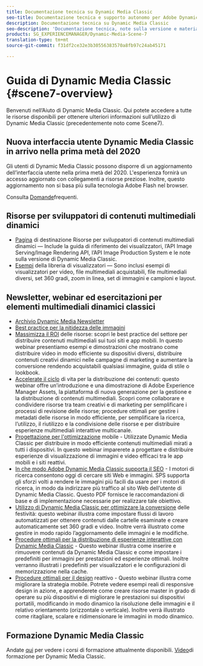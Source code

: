 ```yaml
---
title: Documentazione tecnica su Dynamic Media Classic
seo-title: Documentazione tecnica e supporto autonomo per Adobe Dynamic Media Classic
description: Documentazione tecnica su Dynamic Media Classic
seo-description: 'Documentazione tecnica, note sulla versione e materiali di supporto per Adobe Dynamic Media Classic, già Scene 7 '
products: SG_EXPERIENCEMANAGER/Dynamic-Media-Scene-7
translation-type: tm+mt
source-git-commit: f31df2ce32e3b30556383570a8fb97c24ab45171

---
```



# Guida di Dynamic Media Classic {#scene7-overview}

Benvenuti nell’Aiuto di Dynamic Media Classic. Qui potete accedere a tutte le risorse disponibili per ottenere ulteriori informazioni sull’utilizzo di Dynamic Media Classic (precedentemente noto come Scene7).

## Nuova interfaccia utente Dynamic Media Classic in arrivo nella prima metà del 2020

Gli utenti di Dynamic Media Classic possono disporre di un aggiornamento dell’interfaccia utente nella prima metà del 2020. L&#39;esperienza fornirà un accesso aggiornato con collegamenti a risorse preziose. Inoltre, questo aggiornamento non si basa più sulla tecnologia Adobe Flash nel browser.

Consulta [Domande](new-ui-2020.md)frequenti.

## Risorse per sviluppatori di contenuti multimediali dinamici

* [Pagina](https://docs.adobe.com/content/help/en/dynamic-media-developer-resources/landing/home.html) di destinazione Risorse per sviluppatori di contenuti multimediali dinamici — Include la guida di riferimento dei visualizzatori, l’API Image Serving/Image Rendering API, l’API Image Production System e le note sulla versione di Dynamic Media Classic.
* [Esempi](https://landing.adobe.com/en/na/dynamic-media/ctir-2755/live-demos.html) della libreria di visualizzatori — Sono inclusi esempi di visualizzatori per video, file multimediali acquistabili, file multimediali diversi, set 360 gradi, zoom in linea, set di immagini e campioni e layout.

## Newsletter, webinar ed esercitazioni per elementi multimediali dinamici classici

* [Archivio Dynamic Media Newsletter](dynamic-media-newsletter.md)
* [Best practice per la nitidezza delle immagini](/help/assets/s7_sharpening_images.pdf)
* [Massimizza il ROI](https://adobecustomersuccess.adobeconnect.com/p5ar3hfrrec/?launcher=false&fcsContent=true&pbMode=normal&proto=true) delle risorse: scopri le best practice del settore per distribuire contenuti multimediali sui tuoi siti e app mobili. In questo webinar presentiamo esempi e dimostrazioni che mostrano come distribuire video in modo efficiente su dispositivi diversi, distribuire contenuti creativi dinamici nelle campagne di marketing e aumentare la conversione rendendo acquistabili qualsiasi immagine, guida di stile o lookbook.
* [Accelerate il ciclo](https://adobecustomersuccess.adobeconnect.com/p88ducm9pqv/) di vita per la distribuzione dei contenuti: questo webinar offre un’introduzione e una dimostrazione di Adobe Experience Manager Assets, la piattaforma di nuova generazione per la gestione e la distribuzione di contenuti multimediali. Scopri come collaborare e condividere risorse tra team creativi e di marketing per semplificare i processi di revisione delle risorse; procedure ottimali per gestire i metadati delle risorse in modo efficiente, per semplificare la ricerca, l’utilizzo, il riutilizzo e la condivisione delle risorse e per distribuire esperienze multimediali interattive multicanale.
* [Progettazione per l&#39;ottimizzazione](https://adobecustomersuccess.adobeconnect.com/p6oqd3wydif/?launcher=false&fcsContent=true&pbMode=normal&proto=true) mobile - Utilizzate Dynamic Media Classic per distribuire in modo efficiente contenuti multimediali mirati a tutti i dispositivi. In questo webinar imparerete a progettare e distribuire esperienze di visualizzazione di immagini e video efficaci tra le app mobili e i siti reattivi.
* [In che modo Adobe Dynamic Media Classic supporta il SEO](/help/assets/s7_seo.pdf) - I motori di ricerca consentono oggi di cercare siti Web e immagini. SPS supporta gli sforzi volti a rendere le immagini più facili da usare per i motori di ricerca, in modo da indirizzare più traffico al sito Web dell’utente di Dynamic Media Classic. Questo PDF fornisce le raccomandazioni di base e di implementazione necessarie per realizzare tale obiettivo.
* [Utilizzo di Dynamic Media Classic per ottimizzare la conversione](https://adobecustomersuccess.adobeconnect.com/p32n1yr85c9/?proto=true) delle festività: questo webinar illustra come impostare flussi di lavoro automatizzati per ottenere contenuti dalle cartelle esaminate e creare automaticamente set 360 gradi e video. Inoltre verrà illustrato come gestire in modo rapido l’aggiornamento delle immagini e le modifiche.
* [Procedure ottimali per la distribuzione di esperienze interattive con Dynamic Media Classic](http://seminars.adobeconnect.com/p7wb8ej3u6d/) - Questo webinar illustra come inserire e rimuovere contenuti da Dynamic Media Classic e come impostare i predefiniti per immagini per prestazioni ed esperienze ottimali. Inoltre verranno illustrati i predefiniti per visualizzatori e le configurazioni di memorizzazione nella cache.
* [Procedure ottimali per il design](http://offers.adobe.com/en/na/marketing/landings/_40458_responsive_design_live_on_demand_webinar.html) reattivo - Questo webinar illustra come migliorare la strategia mobile. Potrete vedere esempi reali di responsive design in azione, e apprenderete come creare risorse master in grado di operare su più dispositivi e di migliorare le prestazioni sui dispositivi portatili, modificando in modo dinamico la risoluzione delle immagini e il relativo orientamento (orizzontale o verticale). Inoltre verrà illustrato come ritagliare, scalare e ridimensionare le immagini in modo dinamico.

## Formazione Dynamic Media Classic

Andate [qui](http://training.adobe.com/training/courses.html#product=adobe-scene7) per vedere i corsi di formazione attualmente disponibili.
[Video](/help/training-videos.md)di formazione per Dynamic Media Classic.

<!-- old path was (https://marketing.adobe.com/resources/help/en_US/s7/training-videos/) -->
